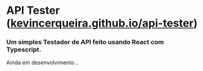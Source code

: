 # API Tester ([kevincerqueira.github.io/api-tester](https://kevincerqueira.github.io/api-tester/))

### Um simples Testador de API feito usando React com Typescript.

Ainda em desenvolvimento...
